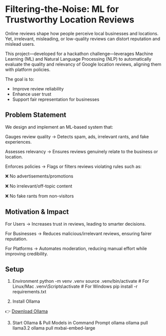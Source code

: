 # Filtering-the-Noise: ML for Trustworthy Location Reviews

Online reviews shape how people perceive local businesses and locations. Yet, irrelevant, misleading, or low-quality reviews can distort reputation and mislead users.

This project—developed for a hackathon challenge—leverages Machine Learning (ML) and Natural Language Processing (NLP) to automatically evaluate the quality and relevancy of Google location reviews, aligning them with platform policies.

The goal is to:
- Improve review reliability
- Enhance user trust
- Support fair representation for businesses




## Problem Statement

We design and implement an ML-based system that:

Gauges review quality → Detects spam, ads, irrelevant rants, and fake experiences.

Assesses relevancy → Ensures reviews genuinely relate to the business or location.

Enforces policies → Flags or filters reviews violating rules such as:

❌ No advertisements/promotions

❌ No irrelevant/off-topic content

❌ No fake rants from non-visitors




## Motivation & Impact

For Users → Increases trust in reviews, leading to smarter decisions.

For Businesses → Reduces malicious/irrelevant reviews, ensuring fairer reputation.

For Platforms → Automates moderation, reducing manual effort while improving credibility.




## Setup
1) Environment
python -m venv .venv
source .venv/bin/activate     # For Linux/Mac
.venv\Scripts\activate        # For Windows
pip install -r requirements.txt

2) Install Ollama

👉 [Download Ollama](https://ollama.com/download)

3) Start Ollama & Pull Models in Command Prompt
ollama
ollama pull llama3.2
ollama pull mxbai-embed-large

